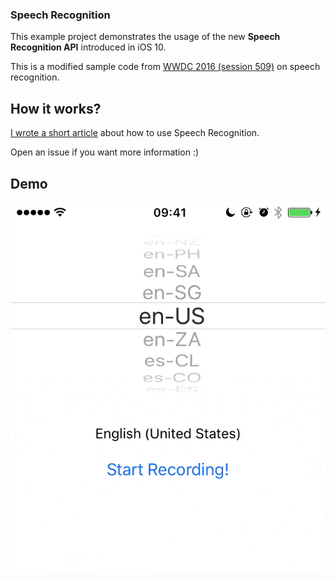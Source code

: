 ### Speech Recognition

This example project demonstrates the usage of the new **Speech Recognition API** introduced in iOS 10. 

This is a modified sample code from [WWDC 2016 (session 509)](https://developer.apple.com/videos/play/wwdc2016/509) on speech recognition.

## How it works?

[I wrote a short article](https://blog.gaelfoppolo.com/speech-framework-in-ios-10-99affac88ba7) about how to use Speech Recognition.

Open an issue if you want more information :)

## Demo

![](https://github.com/gaelfoppolo/SpeakToMe/raw/master/speak_to_me.gif)
